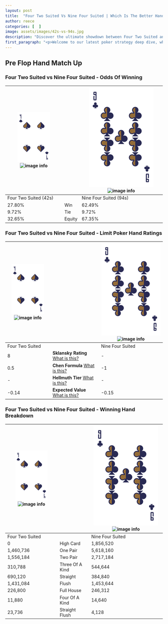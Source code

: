 ```yaml
---
layout: post
title:  "Four Two Suited Vs Nine Four Suited | Which Is The Better Hand In Poker? A Complete Guide"
author: reece
categories: [  ]
image: assets/images/42s-vs-94s.jpg
description: "Discover the ultimate showdown between Four Two Suited and Nine Four Suited in poker! Uncover the odds, strategies, and scenarios where one hand triumphs over the other. Get ready to up your poker game with this thrilling analysis."
first_paragraph: "<p>Welcome to our latest poker strategy deep dive, where we're pitting two distinct hands against each other in a high-stakes showdown: Four Two Suited vs Nine Four Suited.</p><p>In the dynamic world of poker, every decision counts, and knowing which hand holds the upper hand is key to your success at the table.</p><p>In this article, we'll dissect these two hands, explore the scenarios where one dominates the other, and equip you with the knowledge to make strategic choices that can tip the odds in your favor.</p><p>Get ready to unravel the intriguing dynamics of these poker hands and elevate your game to new heights.</p>"
---
```




[comment]: # (sp0)

## Pre Flop Hand Match Up

<div class="table hand-ratings" markdown="1"> 



### Four Two Suited vs Nine Four Suited - Odds Of Winning


    
| ![image info](assets/images/hand1/4.png) ![image info](assets/images/hand1/2s.png) |  | ![image info](assets/images/hand2/9.png) ![image info](assets/images/hand2/4s.png) |
| -------- | -------- | -------- |
| Four Two Suited (42s) |  | Nine Four Suited (94s) |
| 27.80% | Win | 62.49% |
| 9.72% | Tie | 9.72% |
| 32.65% | Equity | 67.35% |




[comment]: # (sp1)



### Four Two Suited vs Nine Four Suited - Limit Poker Hand Ratings


    
| ![image info](assets/images/hand1/4.png) ![image info](assets/images/hand1/2s.png) |  | ![image info](assets/images/hand2/9.png) ![image info](assets/images/hand2/4s.png) |
| -------- | -------- | -------- |
| Four Two Suited |  | Nine Four Suited |
| 8 | **Sklansky Rating** [What is this?](/sklansky-rating-explained) | - |
| 0.5 | **Chen Formula** [What is this?](/chen-formula-explained) | -1 |
| - | **Hellmuth Tier** [What is this?](/Hellmuth-tier-explained) | - |
| -0.14 | **Expected Value** [What is this?](/expected-value-explained) | -0.15 |




[comment]: # (sp2)



### Four Two Suited vs Nine Four Suited - Winning Hand Breakdown


    
| ![image info](assets/images/hand1/4.png) ![image info](assets/images/hand1/2s.png) |  | ![image info](assets/images/hand2/9.png) ![image info](assets/images/hand2/4s.png) |
| -------- | -------- | -------- |
| Four Two Suited |  | Nine Four Suited |
| 0 | High Card | 1,856,520 |
| 1,460,736 | One Pair | 5,618,160 |
| 1,556,184 | Two Pair | 2,717,184 |
| 310,788 | Three Of A Kind | 544,644 |
| 690,120 | Straight | 384,840 |
| 1,431,084 | Flush | 1,453,644 |
| 226,800 | Full House | 246,312 |
| 11,880 | Four Of A Kind | 14,640 |
| 23,736 | Straight Flush | 4,128 |




[comment]: # (sp3)



</div>

[comment]: # (sp4)



[comment]: # (sp5)


